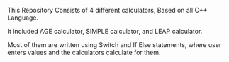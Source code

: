 This Repository Consists of 4 different calculators, Based on all C++ Language. 

It included AGE calculator, SIMPLE calculator, and LEAP calculator. 

Most of them are written using Switch and If Else statements, where user enters values and the calculators calculate for them.
